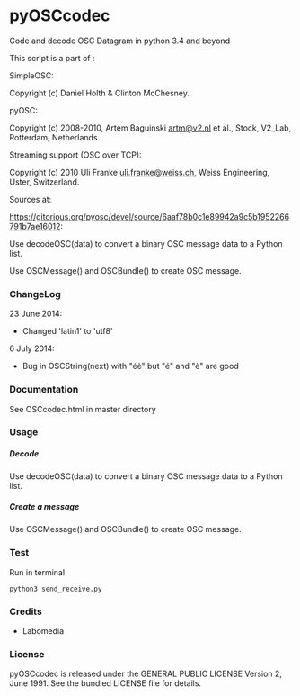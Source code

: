 pyOSCcodec
==========

Code and decode OSC Datagram in python 3.4 and beyond


This script is a part of :

SimpleOSC:

Copyright (c) Daniel Holth & Clinton McChesney.

pyOSC:

Copyright (c) 2008-2010, Artem Baguinski <artm@v2.nl> et al., Stock,
V2_Lab, Rotterdam, Netherlands.

Streaming support (OSC over TCP):

Copyright (c) 2010 Uli Franke <uli.franke@weiss.ch>, Weiss Engineering,
Uster, Switzerland.

Sources at:

https://gitorious.org/pyosc/devel/source/6aaf78b0c1e89942a9c5b1952266791b7ae16012:

Use decodeOSC(data) to convert a binary OSC message data to a Python list.

Use OSCMessage() and OSCBundle() to create OSC message.

### ChangeLog

23 June 2014:

- Changed 'latin1' to 'utf8'

6 July 2014:

- Bug in OSCString(next) with "éè" but "é" and "è" are good

### Documentation

See OSCcodec.html in master directory

### Usage

##### Decode

Use decodeOSC(data) to convert a binary OSC message data to a Python list.

##### Create a message

Use OSCMessage() and OSCBundle() to create OSC message.

### Test

Run in terminal

    python3 send_receive.py

### Credits

* Labomedia

### License

pyOSCcodec is released under the GENERAL PUBLIC LICENSE Version 2, June 1991.
See the bundled LICENSE file for details.
